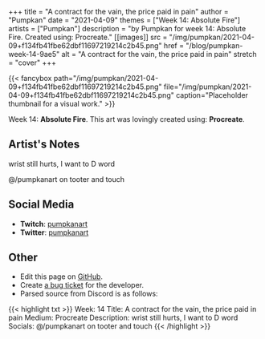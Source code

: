 +++
title =       "A contract for the vain, the price paid in pain"
author =      "Pumpkan"
date =        "2021-04-09"
themes =      ["Week 14: Absolute Fire"]
artists =     ["Pumpkan"]
description = "by Pumpkan for week 14: Absolute Fire. Created using: Procreate."
[[images]]
              src = "/img/pumpkan/2021-04-09+f134fb41fbe62dbf11697219214c2b45.png"
              href = "/blog/pumpkan-week-14-9ae5"
              alt = "A contract for the vain, the price paid in pain"
              stretch = "cover"
+++


{{< fancybox path="/img/pumpkan/2021-04-09+f134fb41fbe62dbf11697219214c2b45.png" file="/img/pumpkan/2021-04-09+f134fb41fbe62dbf11697219214c2b45.png" caption="Placeholder thumbnail for a visual work." >}}


Week 14: **Absolute Fire**. This art was lovingly created using: **Procreate**.

## Artist's Notes

wrist still hurts, I want to D word 

@/pumpkanart on tooter and touch

## Social Media

- **Twitch**: <a href='https://twitch.tv/pumpkanart' target='_blank'>pumpkanart</a>
- **Twitter**: <a href='https://twitter.com/pumpkanart' target='_blank'>pumpkanart</a>


## Other

- Edit this page on [GitHub](https://github.com/teaminkling/web-refresh/edit/main/content/blog/pumpkan-week-14-9ae5.md).
- Create [a bug ticket](https://github.com/teaminkling/web-refresh/issues/new?assignees=&labels=bug&template=problem-report.md&title=) for the developer.
- Parsed source from Discord is as follows:

{{< highlight txt >}}
Week: 14
Title: A contract for the vain, the price paid in pain 
Medium: Procreate 
Description: wrist still hurts, I want to D word 
Socials: @/pumpkanart on tooter and touch
{{< /highlight >}}
